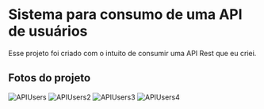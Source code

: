 # Sistema para consumo de uma API de usuários
Esse projeto foi criado com o intuito de consumir uma API Rest que eu criei.

## Fotos do projeto
![APIUsers](https://user-images.githubusercontent.com/60992128/174458324-199c1872-820a-4526-8140-8896e996150b.png)
![APIUsers2](https://user-images.githubusercontent.com/60992128/174458325-a80c2a2a-f66a-4194-9edc-8136f0a1aa78.png)
![APIUsers3](https://user-images.githubusercontent.com/60992128/174458326-c78038bb-47c8-45b4-876b-6929087649af.png)
![APIUsers4](https://user-images.githubusercontent.com/60992128/174458327-21b667fb-111b-474f-b6b1-7c35fa7697bc.png)
